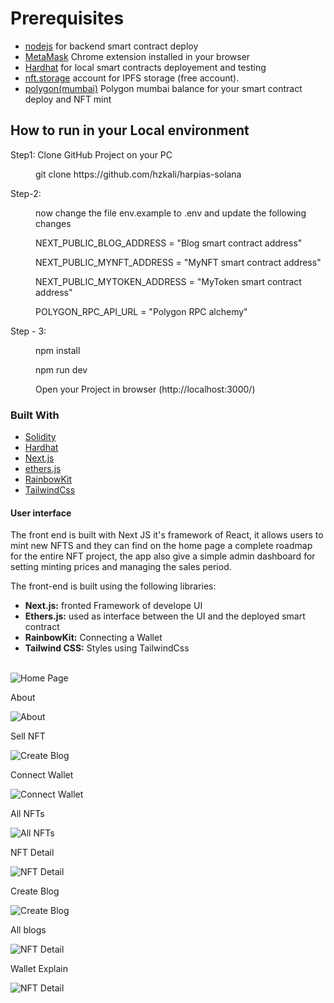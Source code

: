<div id="top"></div>

<!-- Run in Your local environment -->

# Prerequisites

* [nodejs](https://nodejs.org/en/download/) for backend smart contract deploy
* [MetaMask](https://chrome.google.com/webstore/detail/metamask/nkbihfbeogaeaoehlefnkodbefgpgknn) Chrome extension installed in your browser
* [Hardhat](https://hardhat.org/) for local smart contracts deployement and testing
* [nft.storage](https://nft.storage/) account for IPFS storage (free account).
* [polygon(mumbai)](https://faucet.polygon.technology/) Polygon mumbai balance for your smart contract deploy and NFT mint

## How to run in your Local environment

<dl>
    <dt>Step1: Clone GitHub Project on your PC</dt>
    <dd>
        <p>git clone https://github.com/hzkali/harpias-solana</p>
    </dd>
    <dt>Step-2: </dt>
    <dd>
        <p>now change the file env.example to .env and update the following changes</p>
        <p>NEXT_PUBLIC_BLOG_ADDRESS = "Blog smart contract address"</p>
        <p>NEXT_PUBLIC_MYNFT_ADDRESS = "MyNFT smart contract address"</p>
        <p>NEXT_PUBLIC_MYTOKEN_ADDRESS = "MyToken smart contract address"</p>
        <p>POLYGON_RPC_API_URL = "Polygon RPC alchemy"</p>
    </dd>
    <dt>Step - 3: </dt>
    <dd>
        <p>npm install</p>
        <p>npm run dev</p>
        <p>Open your Project in browser (http://localhost:3000/)</p>
    </dd>
</dl>

### Built With
* [Solidity](https://docs.soliditylang.org/)
* [Hardhat](https://hardhat.org/getting-started/)
* [Next.js](https://nextjs.org/)
* [ethers.js](https://docs.ethers.io/v5/)
* [RainbowKit](https://www.rainbowkit.com//)
* [TailwindCss](https://tailwindcss.com/)

#### User interface
   
The front end is built with Next JS it's framework of React, it allows users to mint new NFTS and they can find on the home page a complete roadmap for the entire NFT project, the app also give a simple admin dashboard for setting minting prices and managing the sales period.

The front-end is built using the following libraries:
      <ul>
        <li><b>Next.js:</b> fronted Framework of develope UI</li>
        <li><b>Ethers.js:</b> used as interface between the UI and the deployed smart contract</li>
        <li><b>RainbowKit:</b> Connecting a Wallet</li>
        <li><b>Tailwind CSS:</b> Styles using TailwindCss</li>    
      </ul>

![Home Page](screenshots/home_page_1.png)

About

![About](screenshots/about_page_2.png)

Sell NFT

![Create Blog](screenshots/sell_nft_3.png)

Connect Wallet

![Connect Wallet](screenshots/connect_wallet_4.png)

All NFTs

![All NFTs](screenshots/all_nft_5.png)

NFT Detail

![NFT Detail](screenshots/nft_detail_6.png)

Create Blog

![Create Blog](screenshots/create_blog_7.png)

All blogs

![NFT Detail](screenshots/all_blogs_8.png)

Wallet Explain

![NFT Detail](screenshots/connect_wallet_explain.png)